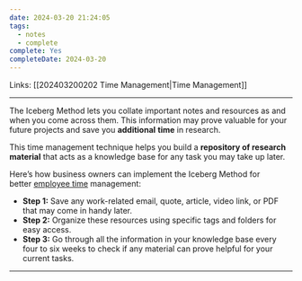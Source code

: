 ```yaml
---
date: 2024-03-20 21:24:05
tags:
  - notes
  - complete
complete: Yes
completeDate: 2024-03-20
---
```

Links: [[202403200202 Time Management|Time Management]]

---
The Iceberg Method lets you collate important notes and resources as and when you come across them. This information may prove valuable for your future projects and save you **additional** **time** in research.  

This time management technique helps you build a **repository of research material** that acts as a knowledge base for any task you may take up later. 

Here’s how business owners can implement the Iceberg Method for better [employee time](https://www.timedoctor.com/blog/employee-time-clock/) management:

- **Step 1:** Save any work-related email, quote, article, video link, or PDF that may come in handy later. 
- **Step 2:** Organize these resources using specific tags and folders for easy access. 
- **Step 3:** Go through all the information in your knowledge base every four to six weeks to check if any material can prove helpful for your current tasks.

---
